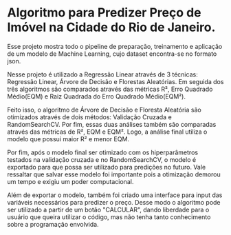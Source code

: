 # Algoritmo para Predizer Preço de Imóvel na Cidade do Rio de Janeiro.

Esse projeto mostra todo o pipeline de preparação, treinamento e aplicação de um modelo de Machine Learning, cujo dataset encontra-se no formato json.

Nesse projeto é utilizado a Regressão Linear através de 3 técnicas: Regressão Linear, Árvore de Decisão e Florestas Aleatórias. Em seguida dos três algoritmos são comparados através das métricas R², Erro Quadrado Médio(EQM) e Raiz Quadrada do Erro Quadrado Médio(EQM²). 

Feito isso, o algoritmo de Árvore de Decisão e Floresta Aleatória são otimizados através de dois métodos: Validação Cruzada e RandomSearchCV. Por fim, essas duas análises também são comparadas através das métricas de R², EQM e EQM². Logo, a análise final utiliza o modelo que possui maior R² e menor EQM. 

Por fim, após o modelo final ser otimizado com os hiperparâmetros testados na validação cruzada e no RandomSearchCV, o modelo é exportado para que possa ser utilizado para predições no futuro. Vale ressaltar que salvar esse modelo foi importante pois a otimização demorou um tempo e exigiu um poder computacional. 

Além de exportar o modelo, também foi criado uma interface para input das variáveis necessários para predizer o preço. Desse modo o algoritmo pode ser utilizado a partir de um botão "CALCULAR", dando liberdade para o usuário que queira utilizar o código, mas não tenha tanto conhecimento sobre a programação envolvida.
